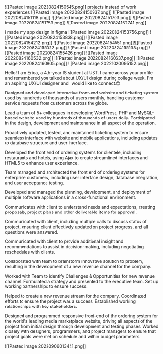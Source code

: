![[Pasted image 20220824150545.png]]
projects instead of work experiences
![[Pasted image 20220824150937.png]]
![[Pasted image 20220824151118.png]]
![[Pasted image 20220824151703.png]]
![[Pasted image 20220824151759.png]]
![[Pasted image 20220824152741.png]]


 i made my app design in figma
 ![[Pasted image 20220824153756.png]]
 ![[Pasted image 20220824153838.png]]
 ![[Pasted image 20220824154212.png]]
 ![[Pasted image 20220824154551.png]]![[Pasted image 20220824155022.png]]
 ![[Pasted image 20220824155133.png]]
 ![[Pasted image 20220824155426.png]]
 ![[Pasted image 20220824160532.png]]
 ![[Pasted image 20220824160637.png]]
 ![[Pasted image 20220824160805.png]]
 ![[Pasted image 20221020095152.png]]

Hello! I am Erica, a 4th-year IS student at UST. I came across your profile and remembered you talked about UX/UI design during college week. I'm an aspiring UX/UI designer and I would like to connect.😊



Designed and developed interactive front-end website and ticketing system used by hundreds of thousands of users monthly, handling customer service requests from customers across the globe.

Lead a team of 5+ colleagues in developing WordPress, PHP and MySQL-based website used by hundreds of thousands of users daily. Participated in the design, development and maintenance in all aspect of the operation.

Proactively updated, tested, and maintained ticketing system to ensure seamless interface with website and mobile applications, including updates to database structure and user interface.

Developed the front end of ordering systems for clientele, including restaurants and hotels, using Ajax to create streamlined interfaces and HTML5 to enhance user experience.

Team managed and architected the front end of ordering systems for enterprise customers, including user interface design, database integration, and user acceptance testing.

Developed and managed the planning, development, and deployment of multiple software applications in a cross-functional environment.

Communicates with client to understand needs and expectations, creating proposals, project plans and other deliverable items for approval.

Communicated with client, including multiple calls to discuss status of project, ensuring client effectively updated on project progress, and all questions were answered.

Communicated with client to provide additional insight and recommendations to assist in decision-making, including negotiating reschedules with clients.

Collaborated with team to brainstorm innovative solution to problem, resulting in the development of a new revenue channel for the company.

Worked with Team to identify Challenges & Opportunities for new revenue channel. Formulated a strategy and presented to the executive team. Set up working partnerships to ensure success.

Helped to create a new revenue stream for the company. Coordinated efforts to ensure the project was a success. Established working relationships with key stakeholders. 


Designed and programmed responsive front-end of the ordering system for the world's leading media marketplace website, driving all aspects of the project from initial design through development and testing phases. Worked closely with designers, programmers, and project managers to ensure that project goals were met on schedule and within budget parameters.

![[Pasted image 20220906013441.png]]